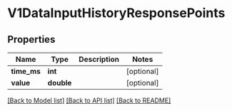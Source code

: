 # V1DataInputHistoryResponsePoints

## Properties
Name | Type | Description | Notes
------------ | ------------- | ------------- | -------------
**time_ms** | **int** |  | [optional] 
**value** | **double** |  | [optional] 

[[Back to Model list]](../../README.md#documentation-for-models) [[Back to API list]](../../README.md#documentation-for-api-endpoints) [[Back to README]](../../README.md)


